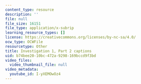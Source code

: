 ```yaml
---
content_type: resource
description: ''
file: null
file_size: 16151
file_type: application/x-subrip
learning_resource_types: []
license: https://creativecommons.org/licenses/by-nc-sa/4.0/
ocw_type: OCWFile
resourcetype: Other
title: Investigation 1, Part 2 captions
uid: b74bee20-10bc-472a-9298-169bccd9f3bd
video_files:
  video_thumbnail_file: null
video_metadata:
  youtube_id: I-yXEMOwOz4
---
```


